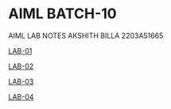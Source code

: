# AIML BATCH-10
AIML LAB NOTES
AKSHITH BILLA
2203A51665

[LAB-01](https://github.com/akshithbilla29/AIML-BATCH-10/blob/main/Lab01_AIML_ipynb.ipynb)

[LAB-02](https://github.com/akshithbilla29/AIML-BATCH-10/blob/main/2.ipynb)

[LAB-03](https://github.com/akshithbilla29/AIML-BATCH-10/blob/main/3.ipynb)

[LAB-04](https://github.com/akshithbilla29/AIML-BATCH-10/blob/main/lab7.ipynb)
